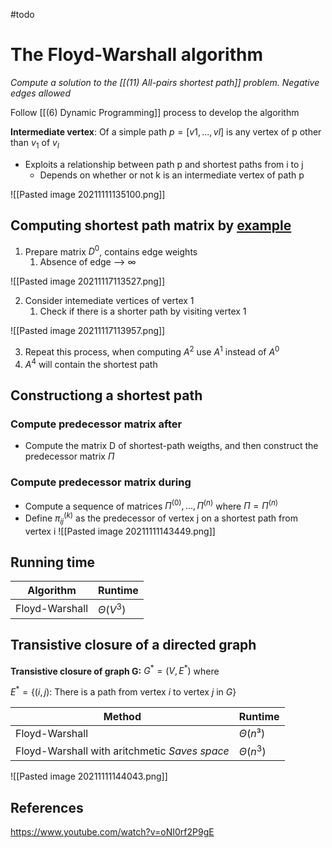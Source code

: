 #todo 

# The Floyd-Warshall algorithm
*Compute a solution to the [[(11) All-pairs shortest path]] problem. Negative edges allowed*

Follow [[(6) Dynamic Programming]] process to develop the algorithm

**Intermediate vertex**: Of a simple path $p = [v1, ..., vl]$ is any vertex of p other than $v_1$ of $v_l$

- Exploits a relationship between path p and shortest paths from i to j
	- Depends on whether or not k is an intermediate vertex of path p

![[Pasted image 20211111135100.png]]

## Computing shortest path matrix by [example](https://www.youtube.com/watch?v=oNI0rf2P9gE&t=399s)
1. Prepare matrix $D^0$, contains edge weights
	1. Absence of edge --> $\infty$


![[Pasted image 20211117113527.png]]

2. Consider intemediate vertices of vertex 1
	1. Check if there is a shorter path by visiting vertex 1


![[Pasted image 20211117113957.png]]

3. Repeat this process, when computing $A^2$ use $A^1$ instead of $A^0$
4. $A^4$ will contain the shortest path


## Constructiong a shortest path
### Compute predecessor matrix after
- Compute the matrix D of shortest-path weigths, and then construct the predecessor matrix $\Pi$

### Compute predecessor matrix during
- Compute a sequence of matrices $\Pi^{(0)},..., \Pi^{(n)}$ where $\Pi = \Pi^{(n)}$
- Define $\pi_{ij}^{(k)}$ as the predecessor of vertex j on a shortest path from vertex i
![[Pasted image 20211111143449.png]]

## Running time
| Algorithm         | Runtime        |
| -------------- | -------------- |
| Floyd-Warshall | $\Theta (V^3)$ |

## Transistive closure of a directed graph
**Transistive closure of graph G:** $G^* = (V,E^*)$  where 

$E^* = \{(i,j):$ There is a path from vertex $i$ to vertex $j$ in $G\}$

| Method                          | Runtime      |
| ------------------------------- | ------------ |
| Floyd-Warshall                  | $\Theta(n³)$ |
| Floyd-Warshall with aritchmetic *Saves space* | $\Theta(n^3)$             |

![[Pasted image 20211111144043.png]]

## References
https://www.youtube.com/watch?v=oNI0rf2P9gE